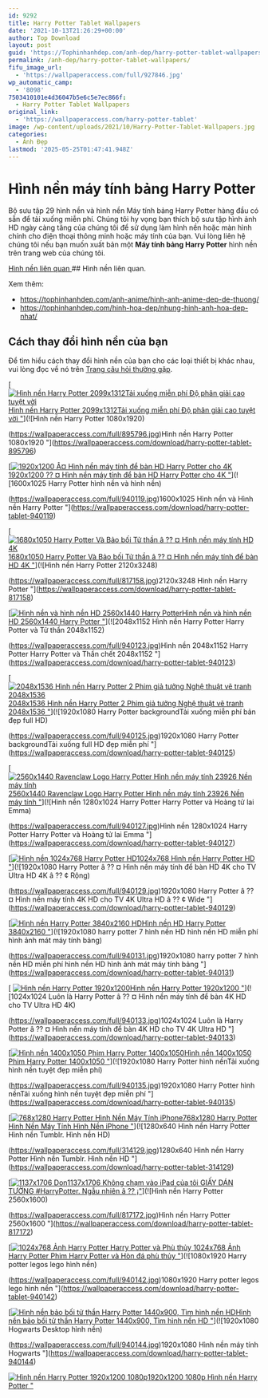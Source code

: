```yaml
---
id: 9292
title: Harry Potter Tablet Wallpapers
date: '2021-10-13T21:26:29+00:00'
author: Top Download
layout: post
guid: 'https://Tophinhanhdep.com/anh-dep/harry-potter-tablet-wallpapers/'
permalink: /anh-dep/harry-potter-tablet-wallpapers/
fifu_image_url:
  - 'https://wallpaperaccess.com/full/927846.jpg'
wp_automatic_camp:
  - '8098'
7503410101e4d36047b5e6c5e7ec866f:
  - Harry Potter Tablet Wallpapers
original_link:
  - 'https://wallpaperaccess.com/harry-potter-tablet'
image: /wp-content/uploads/2021/10/Harry-Potter-Tablet-Wallpapers.jpg
categories:
  - Ảnh Đẹp
lastmod: '2025-05-25T01:47:41.948Z'
---
```

# Hình nền máy tính bảng Harry Potter

Bộ sưu tập 29 hình nền và hình nền Máy tính bảng Harry Potter hàng đầu có sẵn để tải xuống miễn phí. Chúng tôi hy vọng bạn thích bộ sưu tập hình ảnh HD ngày càng tăng của chúng tôi để sử dụng làm hình nền hoặc màn hình chính cho điện thoại thông minh hoặc máy tính của bạn. Vui lòng liên hệ chúng tôi nếu bạn muốn xuất bản một **Máy tính bảng Harry Potter** hình nền trên trang web của chúng tôi.

[Hình nền liên quan ](#related) ## Hình nền liên quan.

   
 Xem thêm:

   
- <https://tophinhanhdep.com/anh-anime/hinh-anh-anime-dep-de-thuong/>
- <https://tophinhanhdep.com/hinh-hoa-dep/nhung-hinh-anh-hoa-dep-nhat/>

## Cách thay đổi hình nền của bạn

Để tìm hiểu cách thay đổi hình nền của bạn cho các loại thiết bị khác nhau, vui lòng đọc về nó trên [Trang câu hỏi thường gặp](https://tophinhanhdep.com/faq/).

  
[[![Hình nền Harry Potter 2099x1312Tải xuống miễn phí Độ phân giải cao tuyệt vời](https://wallpaperaccess.com/full/927846.jpg)Hình nền Harry Potter 2099x1312Tải xuống miễn phí Độ phân giải cao tuyệt vời "](https://wallpaperaccess.com/download/harry-potter-tablet-927846)](![Hình nền Harry Potter 1080x1920)

(https://wallpaperaccess.com/full/895796.jpg)Hình nền Harry Potter 1080x1920 "](https://wallpaperaccess.com/download/harry-potter-tablet-895796)

[[![1920x1200 Â¤ Hình nền máy tính để bàn HD Harry Potter cho 4K](https://wallpaperaccess.com/full/22917.jpg)1920x1200 ?? ¤ Hình nền máy tính để bàn HD Harry Potter cho 4K "](https://wallpaperaccess.com/download/harry-potter-tablet-22917)](![1600x1025 Harry Potter hình nền và hình nền)

(https://wallpaperaccess.com/full/940119.jpg)1600x1025 Hình nền và Hình nền Harry Potter "](https://wallpaperaccess.com/download/harry-potter-tablet-940119)

[[![1680x1050 Harry Potter Và Bảo bối Tử thần â ?? ¤ Hình nền máy tính HD 4K](https://wallpaperaccess.com/full/940120.jpg)1680x1050 Harry Potter Và Bảo bối Tử thần â ?? ¤ Hình nền máy tính để bàn HD 4K "](https://wallpaperaccess.com/download/harry-potter-tablet-940120)](![Hình nền Harry Potter 2120x3248)

(https://wallpaperaccess.com/full/817158.jpg)2120x3248 Hình nền Harry Potter "](https://wallpaperaccess.com/download/harry-potter-tablet-817158)

[[![Hình nền và hình nền HD 2560x1440 Harry Potter](https://wallpaperaccess.com/full/22923.jpg)Hình nền và hình nền HD 2560x1440 Harry Potter "](https://wallpaperaccess.com/download/harry-potter-tablet-22923)](![2048x1152 Hình nền Harry Potter Harry Potter và Tử thần 2048x1152)

(https://wallpaperaccess.com/full/940123.jpg)Hình nền 2048x1152 Harry Potter Harry Potter và Thần chết 2048x1152 "](https://wallpaperaccess.com/download/harry-potter-tablet-940123)

[[![2048x1536 Hình nền Harry Potter 2 Phim giả tưởng Nghệ thuật vẽ tranh 2048x1536](https://wallpaperaccess.com/full/940124.jpg)2048x1536 Hình nền Harry Potter 2 Phim giả tưởng Nghệ thuật vẽ tranh 2048x1536 "](https://wallpaperaccess.com/download/harry-potter-tablet-940124)](![1920x1080 Harry Potter backgroundTải xuống miễn phí bản đẹp full HD)

(https://wallpaperaccess.com/full/940125.jpg)1920x1080 Harry Potter backgroundTải xuống full HD đẹp miễn phí "](https://wallpaperaccess.com/download/harry-potter-tablet-940125)

[[![2560x1440 Ravenclaw Logo Harry Potter Hình nền máy tính 23926 Nền máy tính](https://wallpaperaccess.com/full/836215.jpg)2560x1440 Ravenclaw Logo Harry Potter Hình nền máy tính 23926 Nền máy tính "](https://wallpaperaccess.com/download/harry-potter-tablet-836215)](![Hình nền 1280x1024 Harry Potter Harry Potter và Hoàng tử lai Emma)

(https://wallpaperaccess.com/full/940127.jpg)Hình nền 1280x1024 Harry Potter Harry Potter và Hoàng tử lai Emma "](https://wallpaperaccess.com/download/harry-potter-tablet-940127)

[[![Hình nền 1024x768 Harry Potter HD](https://wallpaperaccess.com/full/940128.jpg)1024x768 Hình nền Harry Potter HD "](https://wallpaperaccess.com/download/harry-potter-tablet-940128)](![1920x1080 Harry Potter â ?? ¤ Hình nền máy tính để bàn HD 4K cho TV Ultra HD 4K â ?? ¢ Rộng)

(https://wallpaperaccess.com/full/940129.jpg)1920x1080 Harry Potter â ?? ¤ Hình nền máy tính 4K HD cho TV 4K Ultra HD â ?? ¢ Wide "](https://wallpaperaccess.com/download/harry-potter-tablet-940129)

[[![Hình nền Harry Potter 3840x2160 HD](https://wallpaperaccess.com/full/940130.jpg)Hình nền HD Harry Potter 3840x2160 "](https://wallpaperaccess.com/download/harry-potter-tablet-940130)](![1920x1080 harry potter 7 hình nền HD hình nền HD miễn phí hình ảnh mát máy tính bảng)

(https://wallpaperaccess.com/full/940131.jpg)1920x1080 harry potter 7 hình nền HD miễn phí hình nền HD hình ảnh mát máy tính bảng "](https://wallpaperaccess.com/download/harry-potter-tablet-940131)

[ [![Hình nền Harry Potter 1920x1200](https://wallpaperaccess.com/full/940132.jpg)Hình nền Harry Potter 1920x1200 "](https://wallpaperaccess.com/download/harry-potter-tablet-940132)](![1024x1024 Luôn là Harry Potter â ?? ¤ Hình nền máy tính để bàn 4K HD cho TV Ultra HD 4K)

(https://wallpaperaccess.com/full/940133.jpg)1024x1024 Luôn là Harry Potter â ?? ¤ Hình nền máy tính để bàn 4K HD cho TV 4K Ultra HD "](https://wallpaperaccess.com/download/harry-potter-tablet-940133)

[[![Hình nền 1400x1050 Phim Harry Potter 1400x1050](https://wallpaperaccess.com/full/940134.jpg)Hình nền 1400x1050 Phim Harry Potter 1400x1050 "](https://wallpaperaccess.com/download/harry-potter-tablet-940134)](![1920x1080 Harry Potter hình nềnTải xuống hình nền tuyệt đẹp miễn phí)

(https://wallpaperaccess.com/full/940135.jpg)1920x1080 Harry Potter hình nềnTải xuống hình nền tuyệt đẹp miễn phí "](https://wallpaperaccess.com/download/harry-potter-tablet-940135)

[[![768x1280 Harry Potter Hình Nền Máy Tính iPhone](https://wallpaperaccess.com/full/940137.jpg)768x1280 Harry Potter Hình Nền Máy Tính Hình Nền iPhone "](https://wallpaperaccess.com/download/harry-potter-tablet-940137)](![1280x640 Hình nền Harry Potter Hình nền Tumblr.  Hình nền HD)

(https://wallpaperaccess.com/full/314129.jpg)1280x640 Hình nền Harry Potter Hình nền Tumblr. Hình nền HD "](https://wallpaperaccess.com/download/harry-potter-tablet-314129)

[[![1137x1706 Don](https://wallpaperaccess.com/full/285489.jpg)1137x1706 Không chạm vào iPad của tôi GIẤY DÁN TƯỜNG #HarryPotter. Ngẫu nhiên â ?? ¡"](https://wallpaperaccess.com/download/harry-potter-tablet-285489)](![Hình nền Harry Potter 2560x1600)

(https://wallpaperaccess.com/full/817172.jpg)Hình nền Harry Potter 2560x1600 "](https://wallpaperaccess.com/download/harry-potter-tablet-817172)

[[![1024x768 Ảnh Harry Potter Harry Potter và Phù thủy](https://wallpaperaccess.com/full/940141.jpg) 1024x768 Ảnh Harry Potter Phim Harry Potter và Hòn đá phù thủy "](https://wallpaperaccess.com/download/harry-potter-tablet-940141)](![1080x1920 Harry potter legos lego hình nền)

(https://wallpaperaccess.com/full/940142.jpg)1080x1920 Harry potter legos lego hình nền "](https://wallpaperaccess.com/download/harry-potter-tablet-940142)

[[![Hình nền bảo bối tử thần Harry Potter 1440x900, Tìm hình nền HD](https://wallpaperaccess.com/full/940143.jpg)Hình nền bảo bối tử thần Harry Potter 1440x900, Tìm hình nền HD "](https://wallpaperaccess.com/download/harry-potter-tablet-940143)](![1920x1080 Hogwarts Desktop hình nền)

(https://wallpaperaccess.com/full/940144.jpg)1920x1080 Hình nền máy tính Hogwarts "](https://wallpaperaccess.com/download/harry-potter-tablet-940144)

[![Hình nền Harry Potter 1920x1200 1080p](https://wallpaperaccess.com/full/940145.jpg)1920x1200 1080p Hình nền Harry Potter "](https://wallpaperaccess.com/download/harry-potter-tablet-940145)
